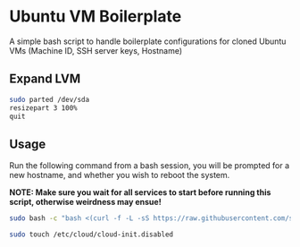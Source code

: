 # Ubuntu VM Boilerplate

A simple bash script to handle boilerplate configurations for cloned Ubuntu VMs (Machine ID, SSH server keys, Hostname)

## Expand LVM
```sh
sudo parted /dev/sda
resizepart 3 100%
quit
```
## Usage

Run the following command from a bash session, you will be prompted for a new hostname, and whether you wish to reboot the system.

**NOTE: Make sure you wait for all services to start before running this script, otherwise weirdness may ensue!**

```sh
sudo bash -c "bash <(curl -f -L -sS https://raw.githubusercontent.com/shaunvaidyan/Ubuntu-VM/master/boilerplate/run.sh)"
```

```sh
sudo touch /etc/cloud/cloud-init.disabled
```
